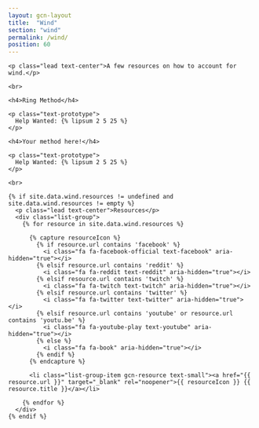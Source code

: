 ```yaml
---
layout: gcn-layout
title:  "Wind"
section: "wind"
permalink: /wind/
position: 60
---
```


<div class="row">

  <div class="col-lg-8 col-lg-offset-2 col-md-10 col-md-offset-1 col-sm-12">

    <p class="lead text-center">A few resources on how to account for wind.</p>

    <br>

    <h4>Ring Method</h4>

    <p class="text-prototype">
      Help Wanted: {% lipsum 2 5 25 %}
    </p>

    <h4>Your method here!</h4>

    <p class="text-prototype">
      Help Wanted: {% lipsum 2 5 25 %}
    </p>

    <br>

    {% if site.data.wind.resources != undefined and site.data.wind.resources != empty %}
      <p class="lead text-center">Resources</p>
      <div class="list-group">
        {% for resource in site.data.wind.resources %}

          {% capture resourceIcon %}
            {% if resource.url contains 'facebook' %}
              <i class="fa fa-facebook-official text-facebook" aria-hidden="true"></i>
            {% elsif resource.url contains 'reddit' %}
              <i class="fa fa-reddit text-reddit" aria-hidden="true"></i>
            {% elsif resource.url contains 'twitch' %}
              <i class="fa fa-twitch text-twitch" aria-hidden="true"></i>
            {% elsif resource.url contains 'twitter' %}
              <i class="fa fa-twitter text-twitter" aria-hidden="true"></i>
            {% elsif resource.url contains 'youtube' or resource.url contains 'youtu.be' %}
              <i class="fa fa-youtube-play text-youtube" aria-hidden="true"></i>
            {% else %}
              <i class="fa fa-book" aria-hidden="true"></i>
            {% endif %}
          {% endcapture %}

          <li class="list-group-item gcn-resource text-small"><a href="{{ resource.url }}" target="_blank" rel="noopener">{{ resourceIcon }} {{ resource.title }}</a></li>

        {% endfor %}
      </div>
    {% endif %}

  </div>

</div>
